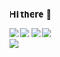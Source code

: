 ### Hi there 👋

<!--
**lsj8367/lsj8367** is a ✨ _special_ ✨ repository because its `README.md` (this file) appears on your GitHub profile.

Here are some ideas to get you started:

- 🔭 I’m currently working on ...
- 🌱 I’m currently learning ...
- 👯 I’m looking to collaborate on ...
- 🤔 I’m looking for help with ...
- 💬 Ask me about ...
- 📫 How to reach me: ...
- 😄 Pronouns: ...
- ⚡ Fun fact: ...
-->

  <img src="https://img.shields.io/badge/-PYHTON-blue"/>
  <img src="https://img.shields.io/badge/-JAVA-orange"/>
  <img src="https://img.shields.io/badge/-JAVASCRIPT-yellow"/>
  <img src="https://img.shields.io/badge/-MySQL-navy"/>
  <br>
  <img src="https://img.shields.io/badge/-Django-blue"/>

